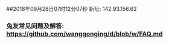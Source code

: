 ##2018年09月28日07时12分07秒 新址: 142.93.156.62
### 兔友常见问题及解答: https://github.com/wanggonging/d/blob/w/FAQ.md
